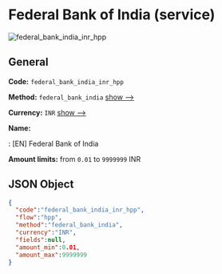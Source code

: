 
# Federal Bank of India (service) 
![federal_bank_india_inr_hpp](https://static.openfintech.io/payment_methods/federal_bank_india_inr_hpp/logo.svg?w=400&c=v0.59.26#w200)  

## General 
 
**Code:** `federal_bank_india_inr_hpp` 
 
**Method:** `federal_bank_india` 
 [show -->](/payment-methods/federal_bank_india/) 
 
**Currency:** `INR` [show -->](/currencies/INR/) 
 
**Name:** 
 
:	[EN] Federal Bank of India 
 
**Amount limits:** from `0.01` to `9999999` INR 

## JSON Object 

```json
{
  "code":"federal_bank_india_inr_hpp",
  "flow":"hpp",
  "method":"federal_bank_india",
  "currency":"INR",
  "fields":null,
  "amount_min":0.01,
  "amount_max":9999999
}
```  
